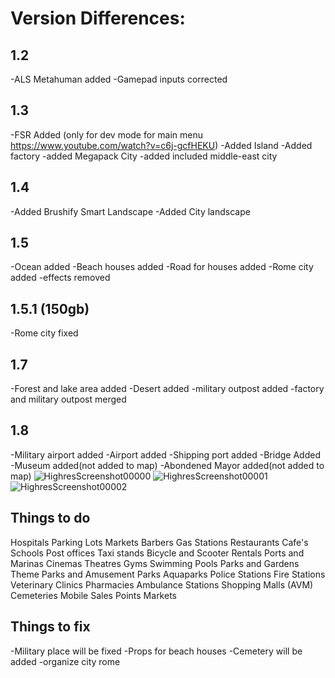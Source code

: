 # Version Differences:

## 1.2

-ALS Metahuman added
-Gamepad inputs corrected

## 1.3

-FSR Added (only for dev mode for main menu https://www.youtube.com/watch?v=c6j-gcfHEKU)
-Added Island
-Added factory
-added Megapack City
 -added included middle-east city

## 1.4

-Added Brushify Smart Landscape
-Added City landscape

## 1.5

-Ocean added
-Beach houses added
 -Road for houses added
-Rome city added
 -effects removed

## 1.5.1 (150gb)

-Rome city fixed



## 1.7

-Forest and lake area added
-Desert added
-military outpost added
-factory and military outpost merged

## 1.8

-Military airport added
-Airport added
-Shipping port added
-Bridge Added
-Museum added(not added to map)
-Abondened Mayor added(not added to map)
![HighresScreenshot00000](https://github.com/user-attachments/assets/6b34abd1-af8a-4852-913b-b91227fe1cba)
![HighresScreenshot00001](https://github.com/user-attachments/assets/5e3d4363-1e52-41bf-b4f6-fc42a6a01283)
![HighresScreenshot00002](https://github.com/user-attachments/assets/5d4d4450-c6d5-43a6-a3f1-66d4bee72a76)

## Things to do

Hospitals
Parking Lots
Markets
Barbers
Gas Stations
Restaurants
Cafe's
Schools
Post offices
Taxi stands
Bicycle and Scooter Rentals
Ports and Marinas
Cinemas
Theatres
Gyms
Swimming Pools
Parks and Gardens
Theme Parks and Amusement Parks
Aquaparks
Police Stations
Fire Stations
Veterinary Clinics
Pharmacies
Ambulance Stations
Shopping Malls (AVM)
Cemeteries
Mobile Sales Points
Markets

## Things to fix

-Military place will be fixed
-Props for beach houses
-Cemetery will be added
-organize city rome
